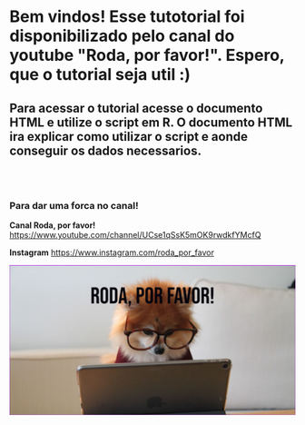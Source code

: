 # Bem vindos! Esse tutotorial foi disponibilizado pelo canal do youtube "Roda, por favor!". Espero, que o tutorial seja util :)

## Para acessar o tutorial acesse o documento HTML e utilize o script em R. O documento HTML ira explicar como utilizar o script e aonde conseguir os dados necessarios.
<br/>
<br/>

### Para dar uma forca no canal!


**Canal Roda, por favor!** https://www.youtube.com/channel/UCse1qSsK5mOK9rwdkfYMcfQ



**Instagram** https://www.instagram.com/roda_por_favor



![Roda, por favor!](https://raw.githubusercontent.com/roda-por-favor/Documentos/main/Roda%20por%20favor%20banner.PNG)
